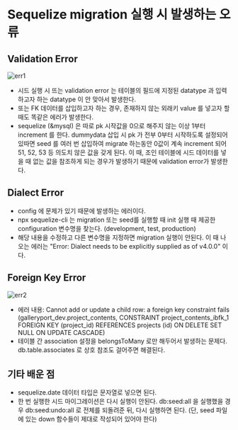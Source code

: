 # Sequelize migration 실행  시 발생하는 오류

## Validation Error

![err1](https://media.discordapp.net/attachments/865425795040542752/867596886449061908/Screen_Shot_2021-07-22_at_11.40.12.png)


- 시드 실행 시 뜨는 validation error 는 테이블의 필드에 지정된 datatype 과 입력하고자 하는 datatype 이 안 맞아서 발생한다.
- 또는 FK 데이터를 삽입하고자 하는 경우, 존재하지 않는 외래키 value 를 넣고자 할 때도 똑같은 에러가 발생한다.
- sequelize (&mysql) 은 따로 pk 시작값을 0으로 해주지 않는 이상 1부터 increment 를 한다. dummydata 삽입 시 pk 가 전부 0부터 시작하도록 설정되어 있따면 seed 를 여러 번 삽입하여 migrate 하는동안 0값이 계속 increment 되어 51, 52, 53 등 의도치 않은 값을 갖게 된다. 이 때, 조인 테이블에 시드 데이터를 넣을 때 없는 값을 참조하게 되는 경우가 발생하기 때문에 validation error가 발생한다.


## Dialect Error

- config 에 문제가 있기 때문에 발생하는 에러이다. 
- npx sequelize-cli 는 migration 또는 seed를 실행할 때 init 실행 때 제공한 configuration 변수명을 찾는다. (development, test, production)
- 해당 내용을 수정하고 다른 변수명을 지정하면 migration 실행이 안된다. 이 때 나오는 에러는 "Error: Dialect needs to be explicitly supplied as of v4.0.0" 이다.

## Foreign Key Error

![err2](https://media.discordapp.net/attachments/865425795040542752/867636877179224074/Screen_Shot_2021-07-22_at_14.18.56.png)

- 에러 내용: Cannot add or update a child row: a foreign key constraint fails (galleryport_dev.project_contents, CONSTRAINT project_contents_ibfk_1 FOREIGN KEY (project_id) REFERENCES projects (id) ON DELETE SET NULL ON UPDATE CASCADE)
- 테이블 간 association 설정을 belongsToMany 로만 해두어서 발생하는 문제다. db.table.associates 로 상호 참조도 걸어주면 해결된다.

## 기타 배운 점
- sequelize.date 데이터 타입은 문자열로 넣으면 된다. 
- 한 번 실행한 시드 마이그레이션은 다시 실행이 안된다. db:seed:all 을 실행했을 경우 db:seed:undo:all 로 전체를 되돌려준 뒤, 다시 실행하면 된다. (단, seed 파일에 있는 down 함수들이 제대로 작성되어 있어야 한다)

